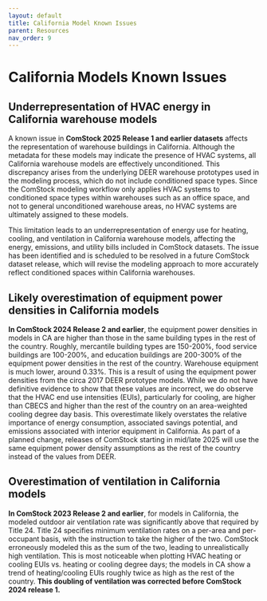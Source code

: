 ```yaml
---
layout: default
title: California Model Known Issues
parent: Resources
nav_order: 9
---
```


# California Models Known Issues

## Underrepresentation of HVAC energy in California warehouse models

A known issue in **ComStock 2025 Release 1 and earlier datasets** affects the representation of warehouse buildings in California. Although the metadata for these models may indicate the presence of HVAC systems, all California warehouse models are effectively unconditioned. This discrepancy arises from the underlying DEER warehouse prototypes used in the modeling process, which do not include conditioned space types. Since the ComStock modeling workflow only applies HVAC systems to conditioned space types within warehouses such as an office space, and not to general unconditioned warehouse areas, no HVAC systems are ultimately assigned to these models.

This limitation leads to an underrepresentation of energy use for heating, cooling, and ventilation in California warehouse models, affecting the energy, emissions, and utility bills included in ComStock datasets. The issue has been identified and is scheduled to be resolved in a future ComStock dataset release, which will revise the modeling approach to more accurately reflect conditioned spaces within California warehouses.


## Likely overestimation of equipment power densities in California models

**In ComStock 2024 Release 2 and earlier**, the equipment power densities in models in CA are higher than those in the same building types in the rest of the country. Roughly, mercantile building types are 150-200%, food service buildings are 100-200%, and education buildings are 200-300% of the equipment power densities in the rest of the country. Warehouse equipment is much lower, around 0.33%. This is a result of using the equipment power densities from the circa 2017 DEER prototype models. While we do not have definitive evidence to show that these values are incorrect, we do observe that the HVAC end use intensities (EUIs), particularly for cooling, are higher than CBECS and higher than the rest of the country on an area-weighted cooling degree day basis. This overestimate likely overstates the relative importance of energy consumption, associated savings potential, and emissions associated with interior equipment in California. As part of a planned change, releases of ComStock starting in mid/late 2025 will use the same equipment power density assumptions as the rest of the country instead of the values from DEER.

## Overestimation of ventilation in California models

**In ComStock 2023 Release 2 and earlier**, for models in California, the modeled outdoor air ventilation rate was significantly above that required by Title 24. Title 24 specifies minimum ventilation rates on a per-area and per-occupant basis, with the instruction to take the higher of the two. ComStock erroneously modeled this as the sum of the two, leading to unrealistically high ventilation. This is most noticeable when plotting HVAC heating or cooling EUIs vs. heating or cooling degree days; the models in CA show a trend of heating/cooling EUIs roughly twice as high as the rest of the country. **This doubling of ventilation was corrected before ComStock 2024 release 1.**